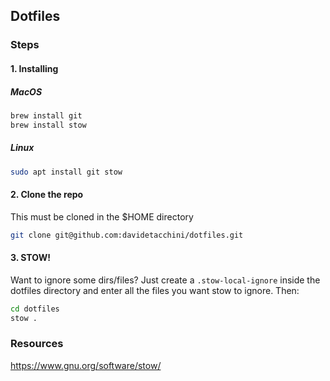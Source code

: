 ## Dotfiles

### Steps

#### 1. Installing

##### MacOS

```sh
brew install git
brew install stow
```

##### Linux

```sh
sudo apt install git stow
```

#### 2. Clone the repo

This must be cloned in the $HOME directory

```sh
git clone git@github.com:davidetacchini/dotfiles.git
```

#### 3. STOW!

Want to ignore some dirs/files? Just create a `.stow-local-ignore` inside the dotfiles directory and enter all the files you want stow to ignore. Then:

```sh
cd dotfiles
stow .
```

### Resources
https://www.gnu.org/software/stow/
